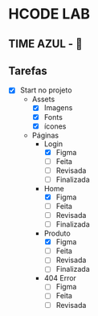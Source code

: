 # HCODE LAB

## TIME AZUL - 💙

## Tarefas

- [x] Start no projeto
  - Assets
    - [x] Imagens
    - [x] Fonts
    - [x] ícones
  
  - Páginas
    - Login
      - [x] Figma
      - [ ] Feita
      - [ ] Revisada
      - [ ] Finalizada
    - Home
      - [x] Figma
      - [ ] Feita
      - [ ] Revisada
      - [ ] Finalizada
    - Produto
      - [x] Figma
      - [ ] Feita
      - [ ] Revisada
      - [ ] Finalizada
    - 404 Error
      - [ ] Figma
      - [ ] Feita
      - [ ] Revisada